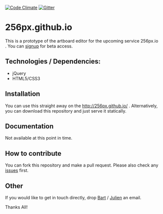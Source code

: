 [![Code Climate](https://codeclimate.com/github/256px/256px.github.io/badges/gpa.svg)](https://codeclimate.com/github/256px/256px.github.io) [![Gitter](https://badges.gitter.im/Join%20Chat.svg)](https://gitter.im/256px/256px.github.io?utm_source=badge&utm_medium=badge&utm_campaign=pr-badge&utm_content=badge)

# 256px.github.io
This is a prototype of the artboard editor for the upcoming service 256px.io . You can [signup](http://256px.io/) for beta access.

## Technologies / Dependencies:
* jQuery
* HTML5/CSS3
## Installation
You can use this straight away on the http://256px.github.io/ . Alternatively, you can download this repository and just serve it statically.
## Documentation
Not available at this point in time.
## How to contribute
You can fork this repository and make a pull request. Please also check any [issues](https://github.com/256px/256px.github.io/issues) first.
## Other
If you would like to get in touch directly, drop [Bart](mailto:bart@256px.io) / [Julien](mailto:julien@256px.io) an email.

Thanks All!

